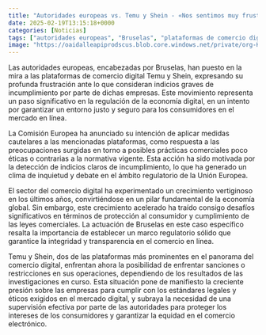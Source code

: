 ```yaml
---
title: "Autoridades europeas vs. Temu y Shein - «Nos sentimos muy frustrados»"
date: 2025-02-19T13:15:18+0000
categories: [Noticias]
tags: ["autoridades europeas", "Bruselas", "plataformas de comercio digital", "Temu", "Shein", "regulación", "economía digital", "medidas cautelares", "prácticas comerciales", "normativa vigente", "crecimiento del comercio digital", "protección al consumidor", "le"]
image: "https://oaidalleapiprodscus.blob.core.windows.net/private/org-HKmKxpuNw3Y88lm4EBrIPq0n/user-ZwiCXOggLL8ZNNKE2g7rXFmV/img-H2YSWpgbWAboBCSsxLEtmXo7.png?st=2025-02-19T12%3A15%3A18Z&se=2025-02-19T14%3A15%3A18Z&sp=r&sv=2024-08-04&sr=b&rscd=inline&rsct=image/png&skoid=d505667d-d6c1-4a0a-bac7-5c84a87759f8&sktid=a48cca56-e6da-484e-a814-9c849652bcb3&skt=2025-02-19T00%3A28%3A25Z&ske=2025-02-20T00%3A28%3A25Z&sks=b&skv=2024-08-04&sig=Ucqt8qV2JdmHxHJlepfjYqny3d5ZM8e/BYOh2Qdc1ds%3D"
---
```


Las autoridades europeas, encabezadas por Bruselas, han puesto en la mira a las plataformas de comercio digital Temu y Shein, expresando su profunda frustración ante lo que consideran indicios graves de incumplimiento por parte de dichas empresas. Este movimiento representa un paso significativo en la regulación de la economía digital, en un intento por garantizar un entorno justo y seguro para los consumidores en el mercado en línea.

La Comisión Europea ha anunciado su intención de aplicar medidas cautelares a las mencionadas plataformas, como respuesta a las preocupaciones surgidas en torno a posibles prácticas comerciales poco éticas o contrarias a la normativa vigente. Esta acción ha sido motivada por la detección de indicios claros de incumplimiento, lo que ha generado un clima de inquietud y debate en el ámbito regulatorio de la Unión Europea.

El sector del comercio digital ha experimentado un crecimiento vertiginoso en los últimos años, convirtiéndose en un pilar fundamental de la economía global. Sin embargo, este crecimiento acelerado ha traído consigo desafíos significativos en términos de protección al consumidor y cumplimiento de las leyes comerciales. La actuación de Bruselas en este caso específico resalta la importancia de establecer un marco regulatorio sólido que garantice la integridad y transparencia en el comercio en línea.

Temu y Shein, dos de las plataformas más prominentes en el panorama del comercio digital, enfrentan ahora la posibilidad de enfrentar sanciones o restricciones en sus operaciones, dependiendo de los resultados de las investigaciones en curso. Esta situación pone de manifiesto la creciente presión sobre las empresas para cumplir con los estándares legales y éticos exigidos en el mercado digital, y subraya la necesidad de una supervisión efectiva por parte de las autoridades para proteger los intereses de los consumidores y garantizar la equidad en el comercio electrónico.
    